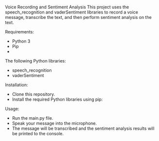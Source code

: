 Voice Recording and Sentiment Analysis
This project uses the speech_recognition and vaderSentiment libraries to record a voice message, transcribe the text, and then perform sentiment analysis on the text.

Requirements:

  * Python 3
  * Pip
  * 
The following Python libraries:
  * speech_recognition
  * vaderSentiment
    
Installation:

  * Clone this repository.
  * Install the required Python libraries using pip:

Usage:

  * Run the main.py file.
  * Speak your message into the microphone.
  * The message will be transcribed and the sentiment analysis results will be printed to the console.
